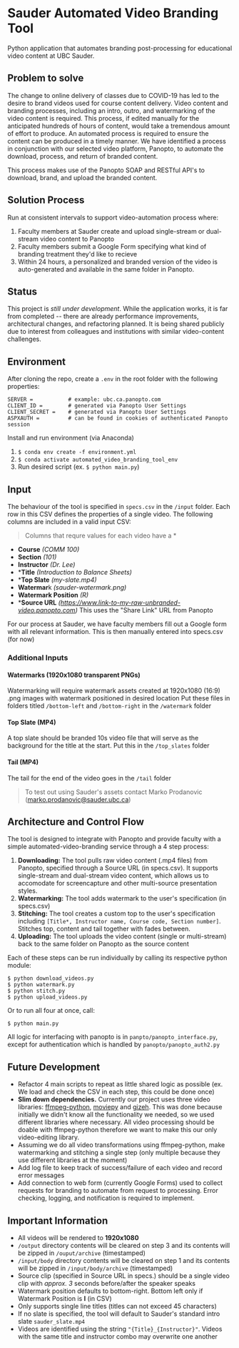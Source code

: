# Sauder Automated Video Branding Tool
Python application that automates branding post-processing for educational video content at UBC Sauder.

## Problem to solve

The change to online delivery of classes due to COVID-19 has led to the desire to brand videos used for course content delivery. Video content and branding processes, including an intro, outro, and watermarking of the video content is required. This process, if edited manually for the anticipated hundreds of hours of content, would take a tremendous amount of effort to produce. An automated process is required to ensure the content can be produced in a timely manner. We have identified a process in conjunction with our selected video platform, Panopto, to automate the download, process, and return of branded content.

This process makes use of the Panopto SOAP and RESTful API's to download, brand, and upload the branded content. 

## Solution Process

Run at consistent intervals to support video-automation process where: 
1. Faculty members at Sauder create and upload single-stream or dual-stream video content to Panopto
2. Faculty members submit a Google Form specifying what kind of branding treatment they'd like to recieve
3. Within 24 hours, a personalized and branded version of the video is auto-generated and available in the same folder in Panopto.

## Status

This project is *still under development*. While the application works, it is far from completed -- there are already performance improvements, architectural changes, and refactoring planned. It is being shared publicly due to interest from colleagues and institutions with similar video-content challenges.

## Environment

After cloning the repo, create a `.env` in the root folder with the following properties:

```
SERVER =           # example: ubc.ca.panopto.com
CLIENT_ID =        # generated via Panopto User Settings
CLIENT_SECRET =    # generated via Panopto User Settings
ASPXAUTH =         # can be found in cookies of authenticated Panopto session
```

Install and run environment (via Anaconda)
1. `$ conda env create -f environment.yml`
1. `$ conda activate automated_video_branding_tool_env`
1. Run desired script (ex. `$ python main.py`)

## Input

The behaviour of the tool is specified in `specs.csv` in the `/input` folder. Each row in this CSV defines the properties of a single video. The following columns are included in a valid input CSV:

> Columns that requre values for each video have a *

* **Course** _(COMM 100)_
* **Section** _(101)_
* **Instructor** _(Dr. Lee)_
* ***Title** _(Introduction to Balance Sheets)_
* ***Top Slate** _(my-slate.mp4)_
* **Watermar**k _(sauder-watermark.png)_
* **Watermark Position** _(R)_
* ***Source URL** _(https://www.link-to-my-raw-unbranded-video.panopto.com)_ This uses the "Share Link" URL from Panopto 

For our process at Sauder, we have faculty members fill out a Google form with all relevant information. This is then manually entered into specs.csv (for now)

### Additional Inputs

#### Watermarks (1920x1080 transparent PNGs)
Watermarking will require watermark assets created at 1920x1080 (16:9) .png images with watermark positioned in desired location
Put these files in folders titled `/bottom-left` and `/bottom-right` in the `/watermark` folder

#### Top Slate (MP4)
A top slate should be branded 10s video file that will serve as the background for the title at the start. Put this in the `/top_slates` folder

#### Tail (MP4)
The tail for the end of the video goes in the `/tail` folder

> To test out using Sauder's assets contact Marko Prodanovic (marko.prodanovic@sauder.ubc.ca)

## Architecture and Control Flow

The tool is designed to integrate with Panopto and provide faculty with a simple automated-video-branding service through a 4 step process:

1. **Downloading:** The tool pulls raw video content (.mp4 files) from Panopto, specified through a Source URL (in specs.csv). It supports single-stream and dual-stream video content, which allows us to accomodate for screencapture and other multi-source presentation styles.
2. **Watermarking:** The tool adds watermark to the user's specification (in specs.csv)
3. **Stitching:** The tool creates a custom top to the user's specification including `[Title*, Instructor name, Course code, Section number]`. Stitches top, content and tail together with fades between.
4. **Uploading:** The tool uploads the video content (single or multi-stream) back to the same folder on Panopto as the source content

Each of these steps can be run individually by calling its respective python module:

```
$ python download_videos.py
$ python watermark.py
$ python stitch.py
$ python upload_videos.py
```

Or to run all four at once, call: 
```
$ python main.py
```

All logic for interfacing with panopto is in `panpto/panopto_interface.py`, except for authentication which is handled by `panopto/panopto_auth2.py`

## Future Development
* Refactor 4 main scripts to repeat as little shared logic as possible (ex. We load and check the CSV in each step, this could be done once)
* **Slim down dependencies.** Currently our project uses three video libraries: [ffmpeg-python](https://github.com/kkroening/ffmpeg-python), [moviepy](https://zulko.github.io/moviepy/) and [gizeh](https://github.com/Zulko/gizeh). This was done because initially we didn't know all the functionality we needed, so we used different libraries where necessary. All video processing should be doable with ffmpeg-python therefore we want to make this our only video-editing library.
* Assuming we do all video transformations using ffmpeg-python, make watermarking and stitching a single step (only multiple because they use different libraries at the moment)
* Add log file to keep track of success/failure of each video and record error messages
* Add connection to web form (currently Google Forms) used to collect requests for branding to automate from request to processing. Error checking, logging, and notification is required to implement.

## Important Information 

* All videos will be rendered to **1920x1080**
* `/output` directory contents will be cleared on step 3 and its contents will be zipped in `/ouput/archive` (timestamped)
* `/input/body` directory contents will be cleared on step 1 and its contents will be zipped in `/input/body/archive` (timestamped)
* Source clip (specified in Source URL in specs.) should be a single video clip with _approx. 3_ seconds before/after the speaker speaks
* Watermark position defaults to bottom-right. Bottom left only if Watermark Position is **l** (in CSV)
* Only supports single line titles (titles can not exceed 45 characters)
* If no slate is specified, the tool will default to Sauder's standard intro slate `sauder_slate.mp4`
* Videos are identified using the string `"{Title}_{Instructor}"`. Videos with the same title and instructor combo may overwrite one another
